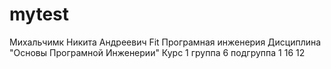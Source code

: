 # mytest
Михальчимк
Никита
Андреевич
Fit
Програмная инженерия
Дисциплина "Основы Програмной Инженерии"
Курс 1 группа 6 подгруппа 1
16 12
